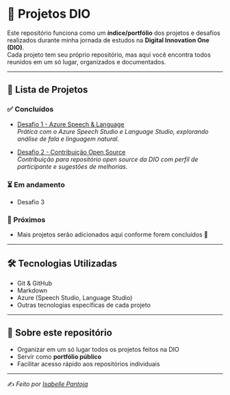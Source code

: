 # 🚀 Projetos DIO

Este repositório funciona como um **índice/portfólio** dos projetos e desafios realizados durante minha jornada de estudos na **Digital Innovation One (DIO)**.  
Cada projeto tem seu próprio repositório, mas aqui você encontra todos reunidos em um só lugar, organizados e documentados.

---

## 📂 Lista de Projetos

### ✅ Concluídos
- [Desafio 1 - Azure Speech & Language]()  
  _Prática com o Azure Speech Studio e Language Studio, explorando análise de fala e linguagem natural._  

- [Desafio 2 - Contribuição Open Source](https://github.com/BelleCP-ctrl/dio-lab-open-source.git)  
  _Contribuição para repositório open source da DIO com perfil de participante e sugestões de melhorias._  

### ⏳ Em andamento
- Desafio 3

### 📌 Próximos
- Mais projetos serão adicionados aqui conforme forem concluídos 🚀

---

## 🛠️ Tecnologias Utilizadas
- Git & GitHub  
- Markdown  
- Azure (Speech Studio, Language Studio)  
- Outras tecnologias específicas de cada projeto  

---

## 🌟 Sobre este repositório
- Organizar em um só lugar todos os projetos feitos na DIO  
- Servir como **portfólio público**  
- Facilitar acesso rápido aos repositórios individuais  

---

✍️ _Feito por [Isabelle Pantoja](https://github.com/BelleCP-ctrl)_
